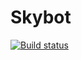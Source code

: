 # Skybot

[![Build status](https://ma-vsts.visualstudio.com/Skybot/_apis/build/status/Skybot-Docker%20container-CI)](https://ma-vsts.visualstudio.com/Skybot/_build/latest?definitionId=7)

